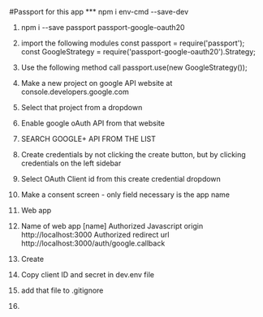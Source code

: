 #Passport for this app
*** npm i env-cmd --save-dev
1) npm i --save passport passport-google-oauth20
2) import the following modules
    const passport = require('passport');
    const GoogleStrategy = require('passport-google-oauth20').Strategy;

3) Use the following method call
    passport.use(new GoogleStrategy());

4) Make a new project on google API website at
    console.developers.google.com
5) Select that project from a dropdown
6) Enable google oAuth API from that website
7) SEARCH GOOGLE+ API FROM THE LIST
8) Create credentials by not clicking the create button, but by clicking credentials on the left sidebar
9) Select OAuth Client id from this create credential dropdown
10) Make a consent screen - only field necessary is the app name
11) Web app
12) Name of web app
    [name]
    Authorized Javascript origin
    http://localhost:3000
    Authorized redirect url
    http://localhost:3000/auth/google.callback
13) Create
14) Copy client ID and secret in dev.env file
15) add that file to .gitignore
16) 